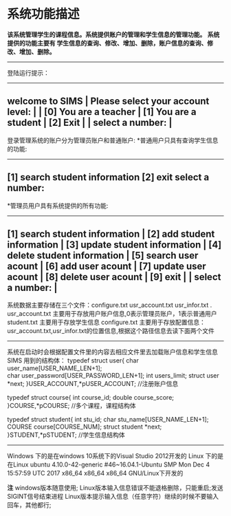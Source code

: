 # 系统功能描述

**该系统管理学生的课程信息。系统提供账户的管理和学生信息的管理功能。**
**系统提供的功能主要有 学生信息的查询、修改、增加、删除，账户信息的查询、修改、增加、删除。**

----------------------------------------------------------------------------------------

登陆运行提示：

----------------------------------------------------------------------------------------
welcome to SIMS                                                                        |
Please select your account level:                                                      |
                                                                                       |
[0] You are a teacher                                                                  |
[1] You are a student                                                                  |
[2] Exit                                                                               |
                                                                                       |
select a number:                                                                       |
----------------------------------------------------------------------------------------

登录管理系统的账户分为管理员账户和普通账户:
*普通用户只具有查询学生信息的功能:

----------------------------------------------------------------------------------------
[1] search student information
[2] exit
select a number:
----------------------------------------------------------------------------------------

*管理员用户具有系统提供的所有功能:

----------------------------------------------------------------------------------------
[1] search   student information                                                       |
[2] add      student information                                                       |
[3] update   student information                                                       |
[4] delete   student information                                                       |
[5] search   user acount                                                               |
[6] add      user acount                                                               |
[7] update   user acount                                                               |
[8] delete   user acount                                                               |
[9] exit                                                                               |
                                                                                       |
select a number:                                                                       |
----------------------------------------------------------------------------------------


系统数据主要存储在三个文件：configure.txt usr_account.txt usr_infor.txt .
usr_account.txt 主要用于存放用户账户信息,0表示管理员账户，1表示普通用户
student.txt 主要用于存放学生信息
configure.txt 主要用于存放配置信息：usr_account.txt,usr_infor.txt的位置信息,根据这个路径信息去读下面两个文件

----------------------------------------------------------------------------------------


系统在启动时会根据配置文件里的内容去相应文件里去加载账户信息和学生信息
SIMS 用到的结构体：
typedef struct user{
	char user_name[USER_NAME_LEN+1];  
	char user_password[USER_PASSWORD_LEN+1];
	int users_limit;
	struct user *next;
}USER_ACCOUNT,*pUSER_ACCOUNT;    //注册账户信息

typedef struct course{
	int course_id;
	double course_score;
}COURSE,*pCOURSE;     //多个课程，课程结构体

typedef struct student{
	int stu_id;
	char stu_name[USER_NAME_LEN+1];
	COURSE course[COURSE_NUM];
	struct student *next;
}STUDENT,*pSTUDENT;   //学生信息结构体

----------------------------------------------------------------------------------------
Windows 下的是在windows 10系统下的Visual Studio 2012开发的
Linux 下的是在Linux ubuntu 4.10.0-42-generic #46~16.04.1-Ubuntu SMP Mon Dec 4 15:57:59 UTC 2017 x86_64 x86_64 x86_64 GNU/Linux下开发的


****注****
windows版本随意使用;
Linux版本输入信息错误不能退格删除，只能重启;发送SIGINT信号结束进程
Linux版本提示输入信息（任意字符）继续的时候不要输入回车，其他都行;

